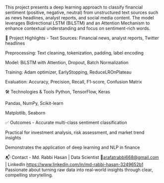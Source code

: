 This project presents a deep learning approach to classify financial sentiment (positive, negative, neutral) from unstructured text sources such as news headlines, analyst reports, and social media content. The model leverages Bidirectional LSTM (BiLSTM) and an Attention Mechanism to enhance contextual understanding and focus on sentiment-rich words.

📌 Project Highlights - 
Text Sources: Financial news, analyst reports, Twitter headlines

Preprocessing: Text cleaning, tokenization, padding, label encoding

Model: BiLSTM with Attention, Dropout, Batch Normalization

Training: Adam optimizer, EarlyStopping, ReduceLROnPlateau

Evaluation: Accuracy, Precision, Recall, F1-score, Confusion Matrix

🛠 Technologies & Tools
Python, TensorFlow, Keras

Pandas, NumPy, Scikit-learn

Matplotlib, Seaborn


✅ Outcomes - 
Accurate multi-class sentiment classification

Practical for investment analysis, risk assessment, and market trend insights

Demonstrates the application of deep learning and NLP in finance


📬 Contact - 
Md. Rabbi Hasan |
Data Scientist
📧arafatrabbi668@gmail.com | LinkedIn https://www.linkedin.com/in/md-rabbi-hasan-3249652b1
Passionate about turning raw data into real-world insights through clear, compelling storytelling.


